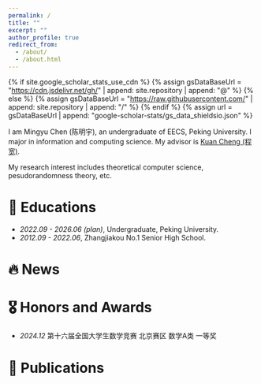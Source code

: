 ```yaml
---
permalink: /
title: ""
excerpt: ""
author_profile: true
redirect_from: 
  - /about/
  - /about.html
---
```


{% if site.google_scholar_stats_use_cdn %}
{% assign gsDataBaseUrl = "https://cdn.jsdelivr.net/gh/" | append: site.repository | append: "@" %}
{% else %}
{% assign gsDataBaseUrl = "https://raw.githubusercontent.com/" | append: site.repository | append: "/" %}
{% endif %}
{% assign url = gsDataBaseUrl | append: "google-scholar-stats/gs_data_shieldsio.json" %}

<span class='anchor' id='about-me'></span>

I am Mingyu Chen (陈明宇), an undergraduate of EECS, Peking University. I major in information and computing science. My advisor is [Kuan Cheng (程宽)](https://www.kuancheng88.com/).

My research interest includes theoretical computer science, pesudorandomness theory, etc.

# 📖 Educations
- *2022.09 - 2026.06 (plan)*, Undergraduate, Peking University. 
- *2012.09 - 2022.06*, Zhangjiakou No.1 Senior High School. 

# 🔥 News

# 🎖 Honors and Awards
- *2024.12*  第十六届全国大学生数学竞赛 北京赛区 数学A类 一等奖  

# 📝 Publications 
